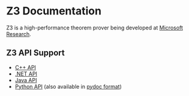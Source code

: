 # Z3 Documentation
Z3 is a high-performance theorem prover being developed at [Microsoft Research](http://research.microsoft.com/).

## Z3 API Support
- [C++ API](https://z3prover.github.io/api/html/group__cppapi.html)
- [.NET API](https://z3prover.github.io/api/html/namespace_microsoft_1_1_z3.html)
- [Java API](https://z3prover.github.io/api/html/namespacecom_1_1microsoft_1_1z3.html)
- [Python API](https://z3prover.github.io/api/html/namespacez3py.html) (also available in [pydoc format](https://z3prover.github.io/api/html/z3.html))

